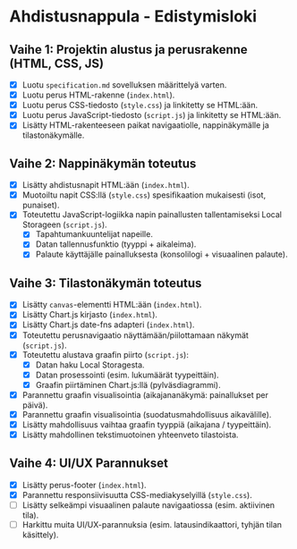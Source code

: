 # Ahdistusnappula - Edistymisloki

## Vaihe 1: Projektin alustus ja perusrakenne (HTML, CSS, JS)

*   [x] Luotu `specification.md` sovelluksen määrittelyä varten.
*   [x] Luotu perus HTML-rakenne (`index.html`).
*   [x] Luotu perus CSS-tiedosto (`style.css`) ja linkitetty se HTML:ään.
*   [x] Luotu perus JavaScript-tiedosto (`script.js`) ja linkitetty se HTML:ään.
*   [x] Lisätty HTML-rakenteeseen paikat navigaatiolle, nappinäkymälle ja tilastonäkymälle.

## Vaihe 2: Nappinäkymän toteutus

*   [x] Lisätty ahdistusnapit HTML:ään (`index.html`).
*   [x] Muotoiltu napit CSS:llä (`style.css`) spesifikaation mukaisesti (isot, punaiset).
*   [x] Toteutettu JavaScript-logiikka napin painallusten tallentamiseksi Local Storageen (`script.js`).
    *   [x] Tapahtumankuuntelijat napeille.
    *   [x] Datan tallennusfunktio (tyyppi + aikaleima).
    *   [x] Palaute käyttäjälle painalluksesta (konsolilogi + visuaalinen palaute).

## Vaihe 3: Tilastonäkymän toteutus

*   [x] Lisätty `canvas`-elementti HTML:ään (`index.html`).
*   [x] Lisätty Chart.js kirjasto (`index.html`).
*   [x] Lisätty Chart.js date-fns adapteri (`index.html`).
*   [x] Toteutettu perusnavigaatio näyttämään/piilottamaan näkymät (`script.js`).
*   [x] Toteutettu alustava graafin piirto (`script.js`):
    *   [x] Datan haku Local Storagesta.
    *   [x] Datan prosessointi (esim. lukumäärät tyypeittäin).
    *   [x] Graafin piirtäminen Chart.js:llä (pylväsdiagrammi).
*   [x] Parannettu graafin visualisointia (aikajananäkymä: painallukset per päivä).
*   [x] Parannettu graafin visualisointia (suodatusmahdollisuus aikavälille).
*   [x] Lisätty mahdollisuus vaihtaa graafin tyyppiä (aikajana / tyypeittäin).
*   [x] Lisätty mahdollinen tekstimuotoinen yhteenveto tilastoista.

## Vaihe 4: UI/UX Parannukset

*   [x] Lisätty perus-footer (`index.html`).
*   [x] Parannettu responsiivisuutta CSS-mediakyselyillä (`style.css`).
*   [ ] Lisätty selkeämpi visuaalinen palaute navigaatiossa (esim. aktiivinen tila).
*   [ ] Harkittu muita UI/UX-parannuksia (esim. latausindikaattori, tyhjän tilan käsittely).
